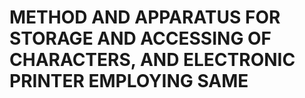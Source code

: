 # METHOD AND APPARATUS FOR STORAGE AND ACCESSING OF CHARACTERS, AND ELECTRONIC PRINTER EMPLOYING SAME